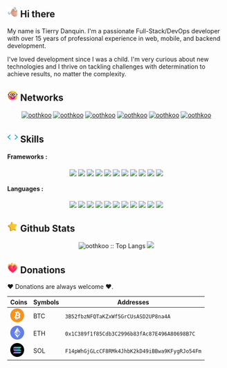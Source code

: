 ## <img src="assets/waving-hand.png" width ="25"> <b>Hi there</b>

My name is Tierry Danquin. I'm a passionate Full-Stack/DevOps developer with over 15 years of professional experience in web, mobile, and backend development.

I've loved development since I was a child. I'm very curious about new technologies and I thrive on tackling challenges with determination to achieve results, no matter the complexity.

## <img src="assets/chat.png" width ="25"> <b>Networks</b>

<p align="center">
    <a href="https://www.linkedin.com/in/tierry-danquin-oothkoo/" target="blank"><img align="center" src="https://img.shields.io/badge/linkedin-0a66c2.svg?style=for-the-badge&logo=linkedin&logoColor=white" alt="oothkoo" height="30"/></a>
    <a href="mailto:contact@oothkoo.com" target="blank"><img align="center" src="https://img.shields.io/badge/gmail-EA4335.svg?style=for-the-badge&logo=gmail&logoColor=white" alt="oothkoo" height="30"/></a>
    <a href="https://x.com/oothkoo" target="blank"><img align="center" src="https://img.shields.io/badge/twitter-1DA1F2.svg?style=for-the-badge&logo=x&logoColor=white" alt="oothkoo" height="30"/></a>
    <a href="https://www.reddit.com/user/oothkoo/" target="blank"><img align="center" src="https://img.shields.io/badge/reddit-FF4438.svg?style=for-the-badge&logo=reddit&logoColor=white" alt="oothkoo" height="30"/></a>
    <a href="https://discord.com/users/oothkoo" target="blank"><img align="center" src="https://img.shields.io/badge/discord-5865F2.svg?style=for-the-badge&logo=discord&logoColor=white" alt="oothkoo" height="30"/></a>
    <a href="https://www.npmjs.com/~oothkoo" target="blank"><img align="center" src="https://img.shields.io/badge/NPM-CB3837.svg?style=for-the-badge&logo=npm&logoColor=white" alt="oothkoo" height="30"/></a>
</p>

## <img src="assets/code.webp" width ="25"> <b>Skills</b>

#### Frameworks :

<p align="center">
    <img align="center" src="https://img.shields.io/badge/VueJS-4FC08D.svg?style=for-the-badge&logo=vue.js&logoColor=white" height="30"/>
    <img align="center" src="https://img.shields.io/badge/ReactJS-61DAFB.svg?style=for-the-badge&logo=react&logoColor=black" height="30"/>
    <img align="center" src="https://img.shields.io/badge/AngularJS-0F0F11.svg?style=for-the-badge&logo=angular&logoColor=white" height="30"/>
    <img align="center" src="https://img.shields.io/badge/jQuery-0769AD.svg?style=for-the-badge&logo=jquery&logoColor=white" height="30"/>
    <img align="center" src="https://img.shields.io/badge/NodeJS-5FA04E.svg?style=for-the-badge&logo=nodedotjs&logoColor=white" height="30"/>
    <img align="center" src="https://img.shields.io/badge/ExpressJS-000000.svg?style=for-the-badge&logo=express&logoColor=white" height="30"/>
    <img align="center" src="https://img.shields.io/badge/BackboneJS-0071B5.svg?style=for-the-badge&logo=backbonedotjs&logoColor=white" height="30"/>
    <img align="center" src="https://img.shields.io/badge/NextJS-000000.svg?style=for-the-badge&logo=nextdotjs&logoColor=white" height="30"/>
    <img align="center" src="https://img.shields.io/badge/Yarn-2C8EBB.svg?style=for-the-badge&logo=yarn&logoColor=white" height="30"/>
    <img align="center" src="https://img.shields.io/badge/Npm-CB3837.svg?style=for-the-badge&logo=npm&logoColor=white" height="30"/>
    <img align="center" src="https://img.shields.io/badge/Docker-2496ED.svg?style=for-the-badge&logo=docker&logoColor=white" height="30"/>
</p>

#### Languages :

<p align="center">
    <img align="center" src="https://img.shields.io/badge/C-A8B9CC.svg?style=for-the-badge&logo=c&logoColor=white" height="30"/>
    <img align="center" src="https://img.shields.io/badge/C++-00599C.svg?style=for-the-badge&logo=cplusplus&logoColor=white" height="30"/>
    <img align="center" src="https://img.shields.io/badge/Bash-4EAA25.svg?style=for-the-badge&logo=gnubash&logoColor=white" height="30"/>
    <img align="center" src="https://img.shields.io/badge/Java-f89820.svg?style=for-the-badge&logo=java&logoColor=white" height="30"/>
    <img align="center" src="https://img.shields.io/badge/Javascript-F7DF1E.svg?style=for-the-badge&logo=javascript&logoColor=black" height="30"/>
    <img align="center" src="https://img.shields.io/badge/Typescript-3178C6.svg?style=for-the-badge&logo=typescript&logoColor=white" height="30"/>
    <img align="center" src="https://img.shields.io/badge/Html5-E34F26.svg?style=for-the-badge&logo=html5&logoColor=white" height="30"/>
    <img align="center" src="https://img.shields.io/badge/Css-663399.svg?style=for-the-badge&logo=css&logoColor=white" height="30"/>
    <img align="center" src="https://img.shields.io/badge/Php-777BB4.svg?style=for-the-badge&logo=php&logoColor=white" height="30"/>
    <img align="center" src="https://img.shields.io/badge/.Net-512BD4.svg?style=for-the-badge&logo=dotnet&logoColor=white" height="30"/>
    <img align="center" src="https://img.shields.io/badge/SQL-4479A1.svg?style=for-the-badge&logo=mysql&logoColor=white" height="30"/>
</p>

## <img src="assets/star.png" width ="25"> <b>Github Stats</b>

<p align="center">
    <img height="195px" src="https://github-readme-stats.vercel.app/api/top-langs/?username=oothkoo&langs_count=6&theme=gruvbox&layout=compact&hide_border=true" alt="oothkoo :: Top Langs" />
    <img height="195px" src="https://github-readme-stats.vercel.app/api?username=oothkoo&show_icons=true&theme=gruvbox&hide_border=true" />
</p>

## <img src="assets/heart.png" width ="25"> Donations

:heart: Donations are always welcome :heart:.

Coins | Symbols | Addresses
--- | --- | ---
<img width="32" src="assets/btc.svg" alt="Bitcoin"/> | BTC | `3B52fbzNFQTaKZxWf5GrCUsASD2UP8na4A`
<img width="32" src="assets/eth.svg" alt="Ethereum"/> | ETH | `0x1C389f1f85Cdb3C2996b83fAc87E496A80698B7C`
<img width="32" src="assets/sol.svg" alt="Solana"/> | SOL | `F14pWhGjGLcCF8RMk4JhbK2kD49iBBwa9KFygRJo54Fm`